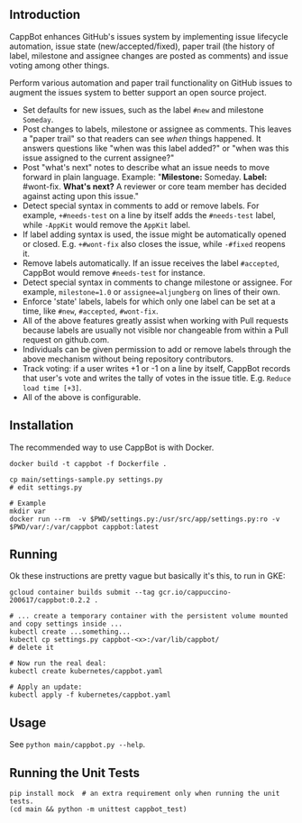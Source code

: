 Introduction
------------

CappBot enhances GitHub's issues system by implementing issue lifecycle automation, issue state (new/accepted/fixed), paper trail (the history of label, milestone and assignee changes are posted as comments) and issue voting among other things.

Perform various automation and paper trail functionality on GitHub issues to augment the issues system to better support an open source project.

* Set defaults for new issues, such as the label `#new` and milestone `Someday`.
* Post changes to labels, milestone or assignee as comments. This leaves a "paper trail" so that readers can see *when* things happened. It answers questions like "when was this label added?" or "when was this issue assigned to the current assignee?"
* Post "what's next" notes to describe what an issue needs to move forward in plain language. Example: "**Milestone:** Someday.  **Label:** #wont-fix.  **What's next?** A reviewer or core team member has decided against acting upon this issue."
* Detect special syntax in comments to add or remove labels. For example, `+#needs-test` on a line by itself adds the `#needs-test` label, while `-AppKit` would remove the `AppKit` label.
* If label adding syntax is used, the issue might be automatically opened or closed. E.g. `+#wont-fix` also closes the issue, while `-#fixed` reopens it.
* Remove labels automatically. If an issue receives the label `#accepted`, CappBot would remove `#needs-test` for instance.
* Detect special syntax in comments to change milestone or assignee. For example, `milestone=1.0` or `assignee=aljungberg` on lines of their own.
* Enforce 'state' labels, labels for which only one label can be set at a time, like `#new`, `#accepted`, `#wont-fix`.
* All of the above features greatly assist when working with Pull requests because labels are usually not visible nor changeable from within a Pull request on github.com.
* Individuals can be given permission to add or remove labels through the above mechanism without being repository contributors.
* Track voting: if a user writes +1 or -1 on a line by itself, CappBot records that user's vote and writes the tally of votes in the issue title. E.g. `Reduce load time [+3]`.
* All of the above is configurable.

Installation
------------

The recommended way to use CappBot is with Docker.

    docker build -t cappbot -f Dockerfile .
    
    cp main/settings-sample.py settings.py
    # edit settings.py

    # Example
    mkdir var    
    docker run --rm  -v $PWD/settings.py:/usr/src/app/settings.py:ro -v $PWD/var/:/var/cappbot cappbot:latest

Running
-------

Ok these instructions are pretty vague but basically it's this, to run in GKE:

    gcloud container builds submit --tag gcr.io/cappuccino-200617/cappbot:0.2.2 .
    
    # ... create a temporary container with the persistent volume mounted and copy settings inside ...
    kubectl create ...something...
    kubectl cp settings.py cappbot-<x>:/var/lib/cappbot/
    # delete it
    
    # Now run the real deal:
    kubectl create kubernetes/cappbot.yaml

    # Apply an update:
    kubectl apply -f kubernetes/cappbot.yaml
Usage
-----

See `python main/cappbot.py --help`.

Running the Unit Tests
----------------------

    pip install mock  # an extra requirement only when running the unit tests.
    (cd main && python -m unittest cappbot_test)

